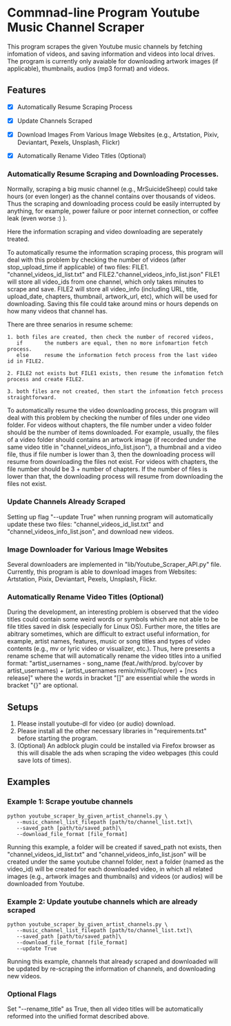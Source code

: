 # Commnad-line Program Youtube Music Channel Scraper

This program scrapes the given Youtube music channels by fetching infomation of videos, and saving information and videos into local drives. The program is currently only avaiable for downloading artwork images (if applicable), thumbnails, audios (mp3 format) and videos.

## Features

- [x] Automatically Resume Scraping Process
- [x] Update Channels Scraped
- [x] Download Images From Various Image Websites (e.g., Artstation, Pixiv, Deviantart, Pexels, Unsplash, Flickr)
- [x] Automatically Rename Video Titles (Optional)


### Automatically Resume Scraping and Downloading Processes.
Normally, scraping a big music channel (e.g., MrSuicideSheep) could take hours (or even longer) as the channel contains over thousands of videos.
Thus the scraping and downloading process could be easily interrupted by anything, for example, power failure or poor internet connection, or coffee leak (even worse :) ).

Here the information scraping and video downloading are seperately treated.

To automatically resume the information scraping process, this program will deal with this problem by checking the number of videos (after stop_upload_time if applicable) of two files: FILE1. "channel_videos_id_list.txt" and FILE2."channel_videos_info_list.json"
FILE1 will store all video_ids from one channel, which only takes minutes to scrape and save.
FILE2 will store all video_info (including URL, title, upload_date, chapters, thumbnail, artwork_url, etc), which will be used for downloading. Saving this file could take around mins or hours depends on how many videos that channel has.

There are three senarios in resume scheme: 

    1. both files are created, then check the number of recored videos,
       if   	the numbers are equal, then no more infomartion fetch process.
       else 	resume the information fetch process from the last video id in FILE2.
            	       
    2. FILE2 not exists but FILE1 exists, then resume the infomation fetch process and create FILE2.
            	
    3. both files are not created, then start the infomation fetch process straightforward.

To automatically resume the video downloading process, this program will deal with this problem by checking the number of files under one video folder.
For videos without chapters, the file number under a video folder should be the number of items downloaded. For example, usually, the files of a video folder should contains an artwork image (if recorded under the same video title in "channel_videos_info_list.json"), a thumbnail and a video file, thus if file number is lower than 3, then the downloading process will resume from downloading the files not exist. For videos with chapters, the file number should be 3 + number of chapters. If the number of files is lower than that, the downloading process will resume from downloading the files not exist.

### Update Channels Already Scraped
Setting up flag "--update True" when running program will automatically update these two files: "channel_videos_id_list.txt" and "channel_videos_info_list.json", and download new videos.

### Image Downloader for Various Image Websites

Several downloaders are implemented in "lib/Youtube_Scraper_API.py" file. Currently, this program is able to download images from Websites: Artstation, Pixix, Deviantart, Pexels, Unsplash, Flickr.


### Automatically Rename Video Titles (Optional)

During the development, an interesting problem is observed that the video titles could contain some weird words or symbols which are not able to be file titles saved in disk (especially for Linux OS). Further more, the titles are abitrary sometimes, which are difficult to extract useful information, for example,  artist names, features, music or song titles and types of video contents (e.g., mv or lyric video or visualizer, etc.). Thus, here presents a rename scheme that will automatically rename the video titles into a unified format:
    "artist_usernames - song_name (feat./with/prod. by/cover by artist_usernames) + (artist_usernames remix/mix/flip/cover) + [ncs release]"
where the words in bracket "[]" are essential while the words in bracket "{}" are optional.



## Setups

1. Please install youtube-dl for video (or audio) download.
2. Please install all the other necessary libraries in "requirements.txt" before starting the program.
3. (Optional) An adblock plugin could be installed via Firefox browser as this will disable the ads when scraping the video webpages (this could save lots of times).


## Examples

### Example 1: Scrape youtube channels
    python youtube_scraper_by_given_artist_channels.py \
       --music_channel_list_filepath [path/to/channel_list.txt]\
       --saved_path [path/to/saved_path]\
       --download_file_format [file_format]
       
Running this example, a folder will be created if saved_path not exists, then "channel_videos_id_list.txt" and "channel_videos_info_list.json" will be created under the same youtube channel folder, next a folder (named as the video_id) will be created for each downloaded video, in which all related images (e.g., artwork images and thumbnails) and videos (or audios) will be downloaded from Youtube.

### Example 2: Update youtube channels which are already scraped
    python youtube_scraper_by_given_artist_channels.py \
       --music_channel_list_filepath [path/to/channel_list.txt]\
       --saved_path [path/to/saved_path]\
       --download_file_format [file_format]
       --update True
       
Running this example, channels that already scraped and downloaded will be updated by re-scraping the information of channels, and downloading new videos. 

### Optional Flags

Set "--rename_title" as True, then all video titles will be automatically reformed into the unified format described above.
